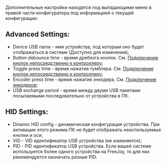 Дополнительные настройки находятся под выпадающими меню в правой части конфигуратора под информацией о текущей конфигурации:
## Advanced Settings:
* Device USB name - имя устройства, под которым оно будет отображаться в системе (Доступно для изменения);
* Button debounce time - время дребезга кнопок. См. [Подключение кнопок непосредственно к контроллеру](Подключение-кнопок-непосредственно-к-контроллеру.md);
* Toggle press time - время нажатия тумблера. См. [Подключение кнопок непосредственно к контроллеру](Подключение-кнопок-непосредственно-к-контроллеру.md);
* Encoder press time - время нажатия энкодера. См. [Подключение энкодеров](Подключение-энкодеров.md);
* USB exchange period - время между двумя USB пакетами посылаемыми последовательно от устройства в ПК.
## HID Settings:
* Dinamic HID config - динамическая конфигурация устройства. При активации этого режима ПК не будет отображать неиспользуемые кнопки и оси;
* VID - VID идентификатор USB устройства (не изменяется);
* PID - PID идентификатор USB устройства. Если вашей системе используется более одного устройства на FreeJoy, то для них рекомендуется назначать разные PID.